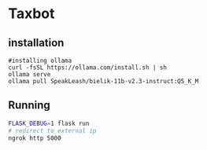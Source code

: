 # Taxbot

## installation 
```
#installing ollama 
curl -fsSL https://ollama.com/install.sh | sh
ollama serve 
ollama pull SpeakLeash/bielik-11b-v2.3-instruct:Q5_K_M
```


## Running
```sh
FLASK_DEBUG=1 flask run
# redirect to external ip
ngrok http 5000
```
